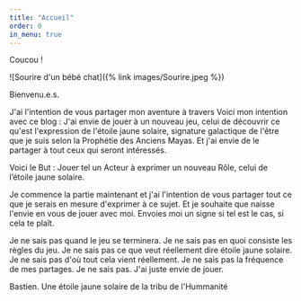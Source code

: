 ```yaml
---
title: "Accueil"
order: 0
in_menu: true
---
```

Coucou !

![Sourire d'un bébé chat]({% link images/Sourire.jpeg %})

Bienvenu.e.s.

J'ai l'intention de vous partager mon aventure à travers 
Voici mon intention avec ce blog :
J'ai envie de jouer à un nouveau jeu, celui de découvrir ce qu'est l'expression de l'étoile jaune solaire, signature galactique de l'être que je suis selon la Prophétie des Anciens Mayas. Et j'ai envie de le partager à tout ceux qui seront intéressés.

Voici le But : Jouer tel un Acteur à exprimer un nouveau Rôle, celui de l’étoile jaune solaire.

Je commence la partie maintenant et j'ai l'intention de vous partager tout ce que je serais en mesure d'exprimer à ce sujet.
Et je souhaite que naisse l'envie en vous de jouer avec moi.
Envoies moi un signe si tel est le cas, si cela te plaît.


Je ne sais pas quand le jeu se terminera.
Je ne sais pas en quoi consiste les règles du jeu.
Je ne sais pas ce que veut réellement dire étoile jaune solaire.
Je ne sais pas d'où tout cela vient réellement.
Je ne sais pas la fréquence de mes partages.
Je ne sais pas.
J'ai juste envie de jouer.

Bastien.
Une étoile jaune solaire de la tribu de l'Hummanité 